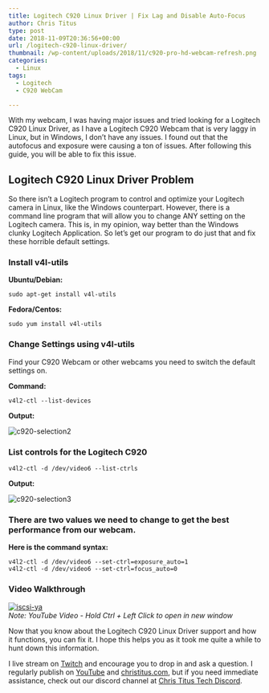 ```yaml
---
title: Logitech C920 Linux Driver | Fix Lag and Disable Auto-Focus
author: Chris Titus
type: post
date: 2018-11-09T20:36:56+00:00
url: /logitech-c920-linux-driver/
thumbnail: /wp-content/uploads/2018/11/c920-pro-hd-webcam-refresh.png
categories:
  - Linux
tags:
  - Logitech
  - C920 WebCam

---
```

With my webcam, I was having major issues and tried looking for a Logitech C920 Linux Driver, as I have a Logitech C920 Webcam that is very laggy in Linux, but in Windows, I don&#8217;t have any issues. I found out that the autofocus and exposure were causing a ton of issues. After following this guide, you will be able to fix this issue. <!--more-->

## Logitech C920 Linux Driver Problem

So there isn&#8217;t a Logitech program to control and optimize your Logitech camera in Linux, like the Windows counterpart. However, there is a command line program that will allow you to change ANY setting on the Logitech camera. This is, in my opinion, way better than the Windows clunky Logitech Application. So let&#8217;s get our program to do just that and fix these horrible default settings.

### Install v4l-utils

**Ubuntu/Debian:**
  
`sudo apt-get install v4l-utils`
  
**Fedora/Centos:**
  
`sudo yum install v4l-utils`

### Change Settings using v4l-utils

Find your C920 Webcam or other webcams you need to switch the default settings on.

**Command:**
  
`v4l2-ctl --list-devices`
  
**Output:**
  
![c920-selection2](/wp-content/uploads/2018/11/Selection_002.png)

### List controls for the Logitech C920

`v4l2-ctl -d /dev/video6 --list-ctrls`
  
**Output:**
  
![c920-selection3](/wp-content/uploads/2018/11/Selection_003.png)

### There are two values we need to change to get the best performance from our webcam.

**Here is the command syntax:**
  
`v4l2-ctl -d /dev/video6 --set-ctrl=exposure_auto=1`  
`v4l2-ctl -d /dev/video6 --set-ctrl=focus_auto=0`

### Video Walkthrough

[![iscsi-ya](https://img.youtube.com/vi/7SZBQ5bqaWU/0.jpg)](https://www.youtube.com/watch?v=7SZBQ5bqaWU)  
_Note: YouTube Video - Hold Ctrl + Left Click to open in new window_

Now that you know about the Logitech C920 Linux Driver support and how it functions, you can fix it. I hope this helps you as it took me quite a while to hunt down this information.

I live stream on [Twitch][1] and encourage you to drop in and ask a question. I regularly publish on [YouTube][2] and [christitus.com][3], but if you need immediate assistance, check out our discord channel at [Chris Titus Tech Discord][4].

 [1]: https://twitch.tv/christitustech
 [2]: https://www.youtube.com/c/ChrisTitusTech
 [3]: https://www.christitus.com/
 [4]: https://www.christitus.com/discord
